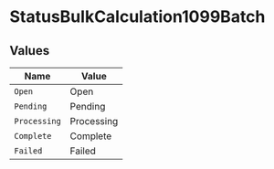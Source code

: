 # StatusBulkCalculation1099Batch


## Values

| Name         | Value        |
| ------------ | ------------ |
| `Open`       | Open         |
| `Pending`    | Pending      |
| `Processing` | Processing   |
| `Complete`   | Complete     |
| `Failed`     | Failed       |